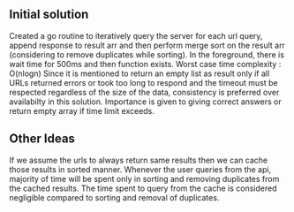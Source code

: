 Initial solution
-----------------

Created a go routine to iteratively query the server for each url query, append response to result arr and then perform merge sort on the result arr (considering to remove duplicates while sorting). In the foreground, there is wait time for 500ms and then function exists.
Worst case time complexity : O(nlogn)
Since it is mentioned to return an empty list as result only if all URLs returned errors or took too long to respond and the timeout must be respected regardless of the size of the data, consistency is preferred over availabilty in this solution. Importance is given to giving correct answers or return empty array if time limit exceeds.  

Other Ideas
------------

If we assume the urls to always return same results then we can cache those results in sorted manner. Whenever the user queries from the api, majority of time will be spent only in sorting and removing duplicates from the cached results. The time spent to query from the cache is considered negligible compared to sorting and removal of duplicates.

 
